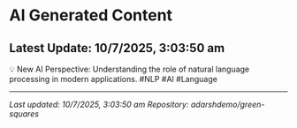 # AI Generated Content

## Latest Update: 10/7/2025, 3:03:50 am
💡 New AI Perspective: Understanding the role of natural language processing in modern applications. #NLP #AI #Language

---
*Last updated: 10/7/2025, 3:03:50 am*
*Repository: adarshdemo/green-squares*
